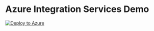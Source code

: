 # Azure Integration Services Demo
[![Deploy to Azure](https://aka.ms/deploytoazurebutton)](https%3A%2F%2Fraw.githubusercontent.com%2Fralacher%2Fazure-integration-services-demo%2Fmaster%2FInfrastructure%2Fmain.json)
